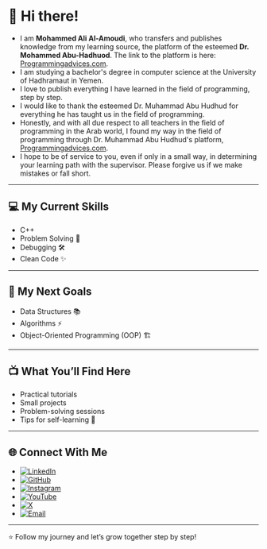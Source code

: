 # 👋 Hi there!
- I am **Mohammed Ali Al-Amoudi**, who transfers and publishes knowledge from my learning source, the platform of the esteemed **Dr. Mohammed Abu-Hadhuod**. The link to the platform is here: [Programmingadvices.com](https://programmingadvices.com/).
- I am studying a bachelor's degree in computer science at the University of Hadhramaut in Yemen.
- I love to publish everything I have learned in the field of programming, step by step.
- I would like to thank the esteemed Dr. Muhammad Abu Hudhud for everything he has taught us in the field of programming.
- Honestly, and with all due respect to all teachers in the field of programming in the Arab world, I found my way in the field of programming through Dr. Muhammad Abu Hudhud's platform, [Programmingadvices.com](https://programmingadvices.com/).
- I hope to be of service to you, even if only in a small way, in determining your learning path with the supervisor. Please forgive us if we make mistakes or fall short.

---

## 💻 My Current Skills
- C++  
- Problem Solving 🧩  
- Debugging 🛠️  
- Clean Code ✨  

---

## 💪 My Next Goals
- Data Structures 📚  
- Algorithms ⚡  
- Object-Oriented Programming (OOP) 🏗️    

---

## 📺 What You’ll Find Here
- Practical tutorials  
- Small projects  
- Problem-solving sessions  
- Tips for self-learning 🚀  

---

## 🌐 Connect With Me 
- [![LinkedIn](https://img.shields.io/badge/LinkedIn-0e76a8?style=for-the-badge&logo=linkedin&logoColor=white)](https://linkedin.com/in/mohammed-ali-alamoudi)  
- [![GitHub](https://img.shields.io/badge/GitHub-333?style=for-the-badge&logo=github&logoColor=white)](https://github.com/Mo-Ali-77)
- [![Instagram](https://img.shields.io/badge/Instagram-E4405F?style=for-the-badge&logo=instagram&logoColor=white)](https://instagram.com/mohammed_ali_al_amoudi/) 
- [![YouTube](https://img.shields.io/badge/YouTube-FF0000?style=for-the-badge&logo=youtube&logoColor=white)](https://youtube.com/@mohammed-ali-al-amoudi)
- [![X](https://img.shields.io/badge/X-000000?style=for-the-badge&logo=x&logoColor=white)](https://x.com/moalialamoudi)
- [![Email](https://img.shields.io/badge/Email-D14836?style=for-the-badge&logo=gmail&logoColor=white)](mailto:alamoudimohammedali@gmail.com)
---

⭐ Follow my journey and let’s grow together step by step!

